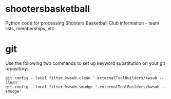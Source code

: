 # shootersbasketball
Python code for processing Shooters Basketball Club information - team lists, memberships, etc
# git
Use the following two commands to set up keyword substitution on your git
repository:

    git config --local filter.kwsub.clean '.externalToolBuilders/kwsub --clean'
    git config --local filter.kwsub.smudge '.externalToolBuilders/kwsub --smudge'
